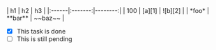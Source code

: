 <!DOCTYPE html>

<html lang="en">
  <head>
    <meta charset="UTF-8">
    <meta name=viewport content="width=device-width, initial-scale=1, maximum-scale=1.0">
    </head>
    <body>
<div class="one item content" markdown="1">
| h1    |    h2   |      h3 |
|:------|:-------:|--------:|
| 100   | [a][1]  | ![b][2] |
| *foo* | **bar** | ~~baz~~ |

 - [x] This task is done
 - [ ] This is still pending
</div>
</body>
</html>
